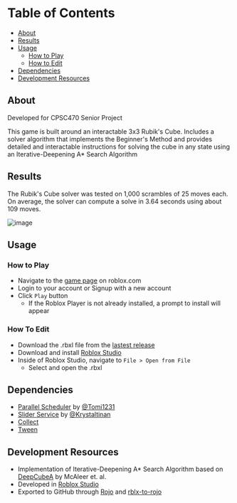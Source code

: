# Table of Contents
- [About](#about)
- [Results](#results)
- [Usage](#usage)
  - [How to Play](#how-to-play)
  - [How to Edit](#how-to-edit)
- [Dependencies](#dependencies)
- [Development Resources](#development-resources)


## About
Developed for CPSC470 Senior Project

This game is built around an interactable 3x3 Rubik's Cube. Includes a solver algorithm that implements the Beginner's Method and provides detailed and interactable instructions for solving the cube in any state using an Iterative-Deepening A* Search Algorithm

## Results
The Rubik's Cube solver was tested on 1,000 scrambles of 25 moves each. On average, the solver can compute a solve in 3.64 seconds using about 109 moves.

![image](https://github.com/MayorGnarwhal/rubikscube/assets/46070329/964d01b6-bd9a-4027-9aa3-7cbfe6cafa2f)


## Usage
### How to Play
- Navigate to the [game page](https://www.roblox.com/games/16071438266) on roblox.com
- Login to your account or Signup with a new account
- Click `Play` button
  - If the Roblox Player is not already installed, a prompt to install will appear

### How To Edit
- Download the .rbxl file from the [lastest release](https://github.com/MayorGnarwhal/rubikscube/releases)
- Download and install [Roblox Studio](https://create.roblox.com/landing)
- Inside of Roblox Studio, navigate to `File > Open from File`
  - Select and open the .rbxl


## Dependencies
- [Parallel Scheduler](https://devforum.roblox.com/t/parallel-scheduler-parallel-lua-made-easy-and-performant/2535929) by [@Tomi1231](https://www.roblox.com/users/79690730/profile)
- [Slider Service](https://devforum.roblox.com/t/sliderservice-create-easy-and-functional-sliders/1597785) by [@Krystaltinan](https://www.roblox.com/users/418823949/profile)
- [Collect](https://github.com/MayorGnarwhal/Collect)
- [Tween](https://github.com/MayorGnarwhal/Tween)


## Development Resources
- Implementation of Iterative-Deepening A* Search Algorithm based on [DeepCubeA](https://deepcube.igb.uci.edu/static/files/SolvingTheRubiksCubeWithDeepReinforcementLearningAndSearch_Final.pdf) by McAleer et. al.
- Developed in [Roblox Studio](https://create.roblox.com/landing)
- Exported to GitHub through [Rojo](https://rojo.space/) and [rblx-to-rojo](https://github.com/rojo-rbx/rbxlx-to-rojo)
